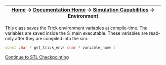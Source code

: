 | [Home](/trick) → [Documentation Home](../Documentation-Home) → [Simulation Capabilities](Simulation-Capabilities) → Environment |
|------------------------------------------------------------------|

This class saves the Trick environment variables at compile-time.  The variables
are saved inside the S_main executable.  These variables are read-only after they
are compiled into the sim.

```c++
const char * get_trick_env( char * variable_name )
```

[Continue to STL Checkpointing](STL-Capabilities)
